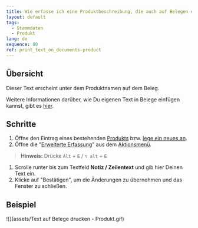 ```yaml
---
title: Wie erfasse ich eine Produktbeschreibung, die auch auf Belegen erscheint?
layout: default
tags:
  - Stammdaten
  - Produkt
lang: de
sequence: 80
ref: print_text_on_documents-product
---
```


## Übersicht
Dieser Text erscheint unter dem Produktnamen auf dem Beleg.

Weitere Informationen darüber, wie Du eigenen Text in Belege einfügen kannst, gibt es [hier](Text_auf_Belege_drucken-allgemein).

## Schritte
1. Öffne den Eintrag eines bestehenden [Produkts](Menu) bzw. [lege ein neues an](NeuesProdukt).
1. Öffne die "[Erweiterte Erfassung](Ansichten)" aus dem [Aktionsmenü](AktionStarten).
 >**Hinweis:** Drücke `Alt` + `E` / `⌥ alt` + `E`

1. Scrolle runter bis zum Textfeld **Notiz / Zeilentext** und gib hier Deinen Text ein.
1. Klicke auf "Bestätigen", um die Änderungen zu übernehmen und das Fenster zu schließen.

## Beispiel
![](assets/Text auf Belege drucken - Produkt.gif)
